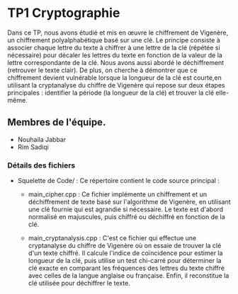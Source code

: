 # TP1 Cryptographie

Dans ce TP, nous avons étudié et mis en œuvre le chiffrement de Vigenère, un chiffrement polyalphabétique basé sur une clé. Le principe consiste à associer chaque lettre du texte à chiffrer à une lettre de la clé (répétée si nécessaire) pour décaler les lettres du texte en fonction de la valeur de la lettre correspondante de la clé. Nous avons aussi abordé le déchiffrement (retrouver le texte clair). De plus, on cherche à démontrer que ce chiffrement devient vulnérable lorsque la longueur de la clé est courte,en utilisant la cryptanalyse du chiffre de Vigenère qui repose sur deux étapes principales : identifier la période (la longueur de la clé) et trouver la clé elle-même. 

## Membres de l'équipe.

 + Nouhaila Jabbar
 + Rim Sadiqi

### Détails des fichiers

* Squelette de Code/ : Ce répertoire contient le code source principal :

     + main_cipher.cpp : Ce fichier implémente un chiffrement et un déchiffrement de texte basé sur l'algorithme de Vigenère, en utilisant une clé fournie qui est agrandie si nécessaire. Le texte est d'abord normalisé en majuscules, puis chiffré ou déchiffré en fonction de la clé.
 
     + main_cryptanalysis.cpp : C'est ce fichier qui effectue une cryptanalyse du chiffre de Vigenère où on essaie de trouver la clé d'un texte chiffré. Il calcule l'indice de coïncidence pour estimer la longueur de la clé, puis utilise un test chi-carré pour déterminer la clé exacte en comparant les fréquences des lettres du texte chiffré avec celles de la langue anglaise ou française. Enfin, il reconstitue la clé utilisée pour déchiffrer le texte.
 



